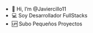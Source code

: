 - 👋 Hi, I’m @Javiercillo11
- 💻 Soy Desarrollador FullStacks
- 🆙 Subo Pequeños Proyectos

<!---
Javiercillo11/Javiercillo11 is a ✨ special ✨ repository because its `README.md` (this file) appears on your GitHub profile.
You can click the Preview link to take a look at your changes.
--->
